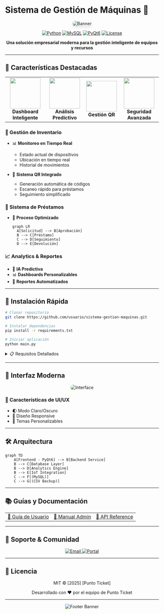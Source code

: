 # Sistema de Gestión de Máquinas 🚀
<div align="center">
  <img src="https://via.placeholder.com/1200x400?text=Sistema+de+Gestion+Inteligente" alt="Banner" style="border-radius: 10px; box-shadow: 0 4px 8px rgba(0,0,0,0.1);">

  [![Python](https://img.shields.io/badge/Python-3.8+-blue.svg?style=for-the-badge&logo=python&logoColor=white)](https://www.python.org)
  [![MySQL](https://img.shields.io/badge/MySQL-8.0+-00758F.svg?style=for-the-badge&logo=mysql&logoColor=white)](https://www.mysql.com)
  [![PyQt6](https://img.shields.io/badge/PyQt-6.0+-41CD52.svg?style=for-the-badge&logo=qt&logoColor=white)](https://www.qt.io)
  [![License](https://img.shields.io/badge/License-MIT-yellow.svg?style=for-the-badge)](LICENSE)
</div>

<p align="center">
  <b>Una solución empresarial moderna para la gestión inteligente de equipos y recursos</b>
</p>

---

## 🌟 Características Destacadas

<div align="center">
  <table>
    <tr>
      <td align="center">
        <img src="https://via.placeholder.com/150?text=Dashboard" width="100px;" alt=""/>
        <br />
        <b>Dashboard Inteligente</b>
      </td>
      <td align="center">
        <img src="https://via.placeholder.com/150?text=Analytics" width="100px;" alt=""/>
        <br />
        <b>Análisis Predictivo</b>
      </td>
      <td align="center">
        <img src="https://via.placeholder.com/150?text=QR" width="100px;" alt=""/>
        <br />
        <b>Gestión QR</b>
      </td>
      <td align="center">
        <img src="https://via.placeholder.com/150?text=Security" width="100px;" alt=""/>
        <br />
        <b>Seguridad Avanzada</b>
      </td>
    </tr>
  </table>
</div>

### 🎯 Gestión de Inventario
- 📊 **Monitoreo en Tiempo Real**
  - Estado actual de dispositivos
  - Ubicación en tiempo real
  - Historial de movimientos

- 📱 **Sistema QR Integrado**
  - Generación automática de códigos
  - Escaneo rápido para préstamos
  - Seguimiento simplificado

### 🔄 Sistema de Préstamos
- 🎯 **Proceso Optimizado**
  ```mermaid
  graph LR
    A[Solicitud] --> B[Aprobación]
    B --> C[Préstamo]
    C --> D[Seguimiento]
    D --> E[Devolución]
  ```

### 📈 Analytics & Reportes
- 🧠 **IA Predictiva**
- 📊 **Dashboards Personalizables**
- 📑 **Reportes Automatizados**

---

## 🚀 Instalación Rápida

```bash
# Clonar repositorio
git clone https://github.com/usuario/sistema-gestion-maquinas.git

# Instalar dependencias
pip install -r requirements.txt

# Iniciar aplicación
python main.py
```

<details>
<summary>📋 Requisitos Detallados</summary>

### Hardware Recomendado
- 💻 **CPU**: Intel Core i5+
- 🧠 **RAM**: 8GB+
- 💾 **Almacenamiento**: 500MB+

### Software Necesario
- 🖥️ Windows 10/11
- 🐍 Python 3.8+
- 🗄️ MySQL 8.0+

</details>

---

## 🎨 Interfaz Moderna

<div align="center">
  <img src="https://via.placeholder.com/800x400?text=Modern+Interface" alt="Interface" style="border-radius: 10px;">
</div>

### 🎯 Características de UI/UX
- 🌓 Modo Claro/Oscuro
- 📱 Diseño Responsive
- 🎨 Temas Personalizables

---

## 🛠️ Arquitectura

```mermaid
graph TD
    A[Frontend - PyQt6] --> B[Backend Service]
    B --> C[Database Layer]
    B --> D[Analytics Engine]
    B --> E[IoT Integration]
    C --> F[(MySQL)]
    C --> G[(CSV Backup)]
```

---

## 📚 Guías y Documentación

<div align="center">
  <table>
    <tr>
      <td align="center">
        <a href="docs/user-guide.md">
          📘 Guía de Usuario
        </a>
      </td>
      <td align="center">
        <a href="docs/admin-guide.md">
          📗 Manual Admin
        </a>
      </td>
      <td align="center">
        <a href="docs/api-docs.md">
          📙 API Reference
        </a>
      </td>
    </tr>
  </table>
</div>

---

## 🤝 Soporte & Comunidad

<div align="center">
  <a href="mailto:soporte@puntoticket.com">
    <img src="https://img.shields.io/badge/Email-Soporte-blue?style=for-the-badge&logo=microsoft-outlook" alt="Email">
  </a>
  <a href="https://soporte.puntoticket.com">
    <img src="https://img.shields.io/badge/Portal-Soporte-green?style=for-the-badge&logo=windows" alt="Portal">
  </a>
</div>

---

## 📜 Licencia

<div align="center">
  
  MIT © [2025] [Punto Ticket]
  
  Desarrollado con ❤️ por el equipo de Punto Ticket
</div>

---

<div align="center">
  <img src="https://via.placeholder.com/800x100?text=Punto+Ticket" alt="Footer Banner">
</div>
